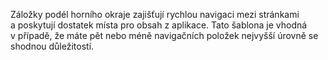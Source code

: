﻿Záložky podél horního okraje zajišťují rychlou navigaci mezi stránkami a poskytují dostatek místa pro obsah z aplikace.
Tato šablona je vhodná v případě, že máte pět nebo méně navigačních položek nejvyšší úrovně se shodnou důležitostí.